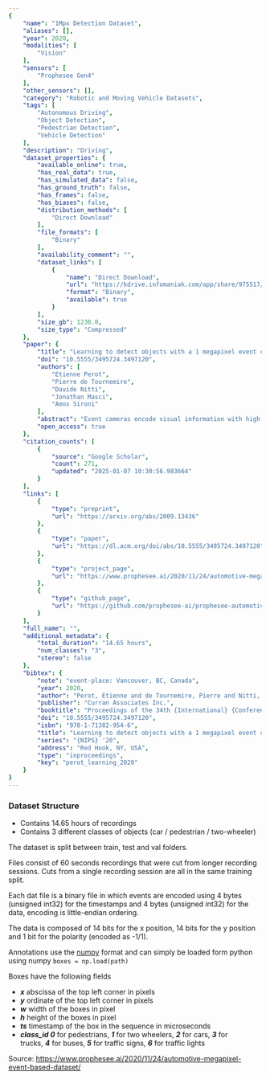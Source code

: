 ```yaml
---
{
    "name": "1Mpx Detection Dataset",
    "aliases": [],
    "year": 2020,
    "modalities": [
        "Vision"
    ],
    "sensors": [
        "Prophesee Gen4"
    ],
    "other_sensors": [],
    "category": "Robotic and Moving Vehicle Datasets",
    "tags": [
        "Autonomous Driving",
        "Object Detection",
        "Pedestrian Detection",
        "Vehicle Detection"
    ],
    "description": "Driving",
    "dataset_properties": {
        "available_online": true,
        "has_real_data": true,
        "has_simulated_data": false,
        "has_ground_truth": false,
        "has_frames": false,
        "has_biases": false,
        "distribution_methods": [
            "Direct Download"
        ],
        "file_formats": [
            "Binary"
        ],
        "availability_comment": "",
        "dataset_links": [
            {
                "name": "Direct Download",
                "url": "https://kdrive.infomaniak.com/app/share/975517/52c7b51a-488e-42d8-a44f-e004f4bd0f08/files/51",
                "format": "Binary",
                "available": true
            }
        ],
        "size_gb": 1230.0,
        "size_type": "Compressed"
    },
    "paper": {
        "title": "Learning to detect objects with a 1 megapixel event camera",
        "doi": "10.5555/3495724.3497120",
        "authors": [
            "Etienne Perot",
            "Pierre de Tournemire",
            "Davide Nitti",
            "Jonathan Masci",
            "Amos Sironi"
        ],
        "abstract": "Event cameras encode visual information with high temporal precision, low datarate, and high-dynamic range. Thanks to these characteristics, event cameras are particularly suited for scenarios with high motion, challenging lighting conditions and requiring low latency. However, due to the novelty of the field, the performance of event-based systems on many vision tasks is still lower compared to conventional frame-based solutions. The main reasons for this performance gap are: the lower spatial resolution of event sensors, compared to frame cameras; the lack of large-scale training datasets; the absence of well established deep learning architectures for event-based processing. In this paper, we address all these problems in the context of an event-based object detection task. First, we publicly release the first high-resolution large-scale dataset for object detection. The dataset contains more than 14 hours recordings of a 1 megapixel event camera, in automotive scenarios, together with 25M bounding boxes of cars, pedestrians, and two-wheelers, labeled at high frequency. Second, we introduce a novel recurrent architecture for event-based detection and a temporal consistency loss for better-behaved training. The ability to compactly represent the sequence of events into the internal memory of the model is essential to achieve high accuracy. Our model outperforms by a large margin feed-forward event-based architectures. Moreover, our method does not require any reconstruction of intensity images from events, showing that training directly from raw events is possible, more efficient, and more accurate than passing through an intermediate intensity image. Experiments on the dataset introduced in this work, for which events and gray level images are available, show performance on par with that of highly tuned and studied frame-based detectors.",
        "open_access": true
    },
    "citation_counts": [
        {
            "source": "Google Scholar",
            "count": 271,
            "updated": "2025-01-07 10:30:56.983664"
        }
    ],
    "links": [
        {
            "type": "preprint",
            "url": "https://arxiv.org/abs/2009.13436"
        },
        {
            "type": "paper",
            "url": "https://dl.acm.org/doi/abs/10.5555/3495724.3497120"
        },
        {
            "type": "project_page",
            "url": "https://www.prophesee.ai/2020/11/24/automotive-megapixel-event-based-dataset/"
        },
        {
            "type": "github_page",
            "url": "https://github.com/prophesee-ai/prophesee-automotive-dataset-toolbox"
        }
    ],
    "full_name": "",
    "additional_metadata": {
        "total_duration": "14.65 hours",
        "num_classes": "3",
        "stereo": false
    },
    "bibtex": {
        "note": "event-place: Vancouver, BC, Canada",
        "year": 2020,
        "author": "Perot, Etienne and de Tournemire, Pierre and Nitti, Davide and Masci, Jonathan and Sironi, Amos",
        "publisher": "Curran Associates Inc.",
        "booktitle": "Proceedings of the 34th {International} {Conference} on {Neural} {Information} {Processing} {Systems}",
        "doi": "10.5555/3495724.3497120",
        "isbn": "978-1-71382-954-6",
        "title": "Learning to detect objects with a 1 megapixel event camera",
        "series": "{NIPS} '20",
        "address": "Red Hook, NY, USA",
        "type": "inproceedings",
        "key": "perot_learning_2020"
    }
}
---
```


### Dataset Structure

- Contains 14.65 hours of recordings
- Contains 3 different classes of objects (car / pedestrian / two-wheeler)

The dataset is split between train, test and val folders.

Files consist of 60 seconds recordings that were cut from longer recording sessions. Cuts from a single recording session are all in the same training split.

Each dat file is a binary file in which events are encoded using 4 bytes (unsigned int32) for the timestamps and 4 bytes (unsigned int32) for the data, encoding is little-endian ordering.

The data is composed of 14 bits for the x position, 14 bits for the y position and 1 bit for the polarity (encoded as -1/1).

Annotations use the [numpy](https://numpy.org/) format and can simply be loaded form python using numpy `boxes = np.load(path)`

Boxes have the following fields

- **_x_** abscissa of the top left corner in pixels
- **_y_** ordinate of the top left corner in pixels
- **_w_** width of the boxes in pixel
- **_h_** height of the boxes in pixel
- **_ts_** timestamp of the box in the sequence in microseconds
- **_class_id 0_** for pedestrians, **_1_** for two wheelers, **_2_** for cars, **_3_** for trucks, **_4_** for buses, **_5_** for traffic signs, **_6_** for traffic lights

Source: https://www.prophesee.ai/2020/11/24/automotive-megapixel-event-based-dataset/
